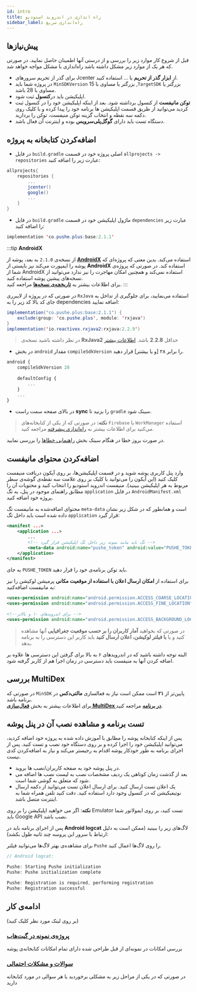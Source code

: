 ```yaml
---
id: intro
title: راه اندازی در اندروید استودیو
sidebar_label: راه‌اندازی سریع
---
```


## پیش‌نیازها

قبل از شروع کار موارد زیر را بررسی و از درستی آنها اطمینان حاصل نمایید. در صورتی که هر یک از موارد زیر مشکل داشته باشد راه‌اندازی با مشکل مواجه خواهد شد.

- برای گذر از تحریم سرور‌های Jcenter از **ابزار گذر از تحریم** یا ... استفاده کنید.
-  در پروژه شما باید `MinSDKVersion` بزرگتر یا مساوی با 15 ,`TargetSDK` بزرگتر یا مساوی با 28 باشد.
- اپلیکیشن باید در**کنسول** ثبت‌ شود.
- **توکن مانیفست** از کنسول برداشته شود. بعد از اینکه اپلیکیشن خود را در کنسول ثبت کردید می‌توانید از طریق قسمت اپلیکیشن ها برنامه خود را پیدا کرده و با کلیک روی دکمه سه نقطه و انتخاب گزینه توکن منیفست، توکن را بردارید.
- دستگاه تست باید دارای **گوگل‌پلی‌سرویس** بوده و اینترنت آن فعال‌ باشد.

## اضافه‌کردن کتابخانه به پروژه

* در فایل
`build.gradle`
اصلی پروژه خود در قسمت 
`allprojects -> repositories`
عبارت زیر را اضافه کنید:

```groovy
allprojects{
    repositories {
        ...
        jcenter()
        google()
        ...
    }
}
```
* در فایل 
`build.gradle`
ماژول اپلیکیشن خود در قسمت 
`dependencies`
عبارت زیر را اضافه کنید:

```java title="build.gradle (app:module)"
implementation 'co.pushe.plus:base:2.1.1' 
```
:::tip **AndroidX**

از نسخه‌ی `2.1.0` به بعد، پوشه از
[**AndroidX**](https://developer.android.com/jetpack/androidx)
استفاده می‌کند. بدین معنی که پروژه‌ای که پوشه را ایمپورت می‌کند نیز بایستی از **AndroidX** استفاده کند. در صورتی که پروژه‌ی شما از AndroidX استفاده نمی‌کند
و همچنین امکان مهاجرت را نیز ندارد می‌توانید از نسخه‌های پیشین پوشه استفاده کنید.  
برای اطلاعات بیشتر به
[**تاریخچه‌ی نسخه‌ها**](releasenote)
مراجعه کنید.
:::


در صورتی که در پروژه از لایبرری ‌`RxJava` استفاده‌ می‌نمایید، برای جلوگیری از تداخل به جای کد بالا کد زیر را به dependencies اضافه‌ نمایید:

```java title="build.gradle (app:module)"
implementation("co.pushe.plus:base:2.1.1") {
    exclude(group: 'co.pushe.plus', module: 'rxjava')
}
implementation('io.reactivex.rxjava2:rxjava:2.2.9')
```

> در نظر داشته باشید نسخه‌ی **RxJava2** حداقل **2.2.8** باشد. [اطلاعات بیشتر](advanced-setup) 


* در بخش `android` مقدار `compileSdkVersion` را برابر ۲۸ [و یا بیشتر] قرار دهید.

```js {2} title="build.gradle (app:module)"
android {
    compileSdkVersion 28
 
    defaultConfig {
        ...
    }
    ...
}
```


* در بالای صفحه سمت راست **sync** را بزنید تا `gradle` سینک شود.

> **نکته:** در صورتی که از یکی از کتابخانه‌های `Firebase` یا `WorkManager` استفاده می‌کنید برای اطلاعات بیشتر به [راه‌اندازی پیشرفته](advanced-setup.md) مراجعه کنید.

در صورت بروز خطا در هنگام سینک بخش [راهنمایی خطا‌ها](troubleshoot) را بررسی نمایید.

## اضافه‌کردن محتوای مانیفست

 وارد پنل کاربری پوشه شوید و در قسمت اپلیکیشن‌ها، بر روی آیکون دریافت منیفست کلیک کنید (این آیکون را می‌توانید با کلیک بر روی علامت سه نقطه‌ی گوشه‌ی سطر مربوط به هر اپلیکیشن ببینید).
منیفست اندروید استودیو را انتخاب کنید و محتویات آن را مطابق راهنمای موجود در پنل، به تگ ‍‍`application` در فایل `AndroidManifest.xml` پروژه خود اضافه کنید.

محتوای اضافه‌شده به مانیفست تگ `meta-data` است و همانطور که در شکل زیر نشان داده شده است باید داخل تگ `application` قرار گیرد:

```xml {5}
<manifest ...>
    <application ...>
        ...
        <!-- تگ باید مانند نمونه زیر داخل تگ اپلیکیشن قرار گیرد -->
        <meta-data android:name="pushe_token" android:value="PUSHE_TOKEN" />
    </application>
</manifest>
```

به جای `PUSHE_TOKEN` باید توکن برنامه‌ی خود را قرار دهید.

برای استفاده از **امکان ارسال اعلان با استفاده‌ از موقعیت مکانی** پرمیشن لوکیشن را نیز به مانیفست اضافه‌کنید:

```xml
<uses-permission android:name="android.permission.ACCESS_COARSE_LOCATION"/>
<uses-permission android:name="android.permission.ACCESS_FINE_LOCATION"/>

<!--برای اندرویدهای ۱۰ و بالاتر -->
<uses-permission android:name="android.permission.ACCESS_BACKGROUND_LOCATION"/>

```

> در صورتی که بخواهید **آمار کاربران را بر حسب موقعیت جغرافیایی** آنها مشاهده کنید و یا **با فیلتر لوکیشن، اعلان ارسال کنید** باید کاربر این دسترسی را به برنامه بدهد.

البته توجه داشته  باشید که در اندرویدهای ۶ به بالا برای گرفتن این دسترسی ها علاوه بر 
اضافه کردن آنها به منیفست باید دسترسی در زمان اجرا هم از کاربر گرفته شود.
  
## بررسی MultiDex
در صورتی که `MinSDK` پایین‌تر از **۲۱** است ممکن است نیاز به فعالسازی **مالتی‌دکس** در برنامه باشد.  
برای اطلاعات بیشتر به بخش
[**فعال‌سازی MultiDex در برنامه**](https://docs.pushe.co/docs/android-studio/multidex)
مراجعه کنید.

## تست برنامه و مشاهده نصب آن در پنل پوشه

پس از اینکه کتابخانه پوشه را مطابق با آموزش داده شده به پروژه خود اضافه کردید، می‌توانید اپلیکیشن خود را اجرا کرده و بر روی دستگاه خود نصب و تست کنید.
 پس از اجرای برنامه به طور خودکار پوشه اقدام به رجیستر می‌کند و نیاز به اضافه‌کردن کدی نیست.

* در پنل پوشه خود به صفحه کاربران/نصب ها بروید.
* بعد از گذشت زمان کوتاهی یک ردیف مشخصات نصب به لیست نصب ها اضافه می شود که متعلق به گوشی شما است.
* یک اعلان تست ارسال کنید. برای ارسال اعلان تست می‌توانید از دکمه ارسال نوتیفیکیشن که در کنسول وجود دارد استفاده کنید. دقت کنید تلفن همراه شما به اینترنت متصل باشد.

**نکته**: اگر می خواهید اپلیکیشن را بر روی Emulator تست کنید، بر روی ایمولاتور شما باید Google API نصب باشد.

پس از اجرای برنامه باید در **Android logcat** لاگ‌های زیر را ببینید (ممکن است به دلیل ارتباط با سرور این پروسه چند ثانیه طول بکشد):

برای مشاهده‌ی بهتر لاگ‌ها می‌توانید فیلتر `Pushe` را روی لاگ‌ها اعمال کنید.

```js
// Android logcat:

Pushe: Starting Pushe initialization
Pushe: Pushe initialization complete

Pushe: Registration is required, performing registration
Pushe: Registration successful
```


## ادامه‌ی کار
(بر روی لینک مورد نظر کلیک کنید)

### [پروژه‌ی نمونه در گیت‌هاب](https://github.com/pusheco/android-studio-sample)
بررسی امکانات در نمونه‌ای از قبل طراحی شده دارای تمام امکانات کتابخانه‌ی پوشه

### [سوالات و مشکلات احتمالی](/docs/android-studio/faq)
در صورتی که در یکی از مراحل زیر به مشکلی برخوردید یا هر سوالی در مورد کتابخانه‌ دارید
